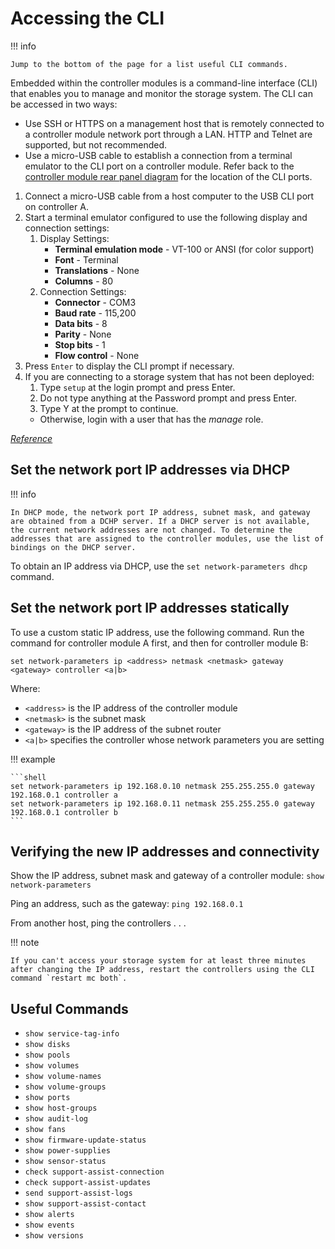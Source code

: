 # Accessing the CLI

!!! info 

    Jump to the bottom of the page for a list useful CLI commands.

Embedded within the controller modules is a command-line interface (CLI) that enables you to manage and monitor the storage system. The CLI can be accessed in two ways:

- Use SSH or HTTPS on a management host that is remotely connected to a controller module network port through a LAN. HTTP and Telnet are supported, but not recommended.
- Use a micro-USB cable to establish a connection from a terminal emulator to the CLI port on a controller module. Refer back to the [controller module rear panel diagram](me5-overview.md#controller-module-4-port-sas-shown) for the location of the CLI ports.

1. Connect a micro-USB cable from a host computer to the USB CLI port on controller A.
2. Start a terminal emulator configured to use the following display and connection settings:
    1. Display Settings:
        - **Terminal emulation mode** - VT-100 or ANSI (for color support)
        - **Font** - Terminal
        - **Translations** - None
        - **Columns** - 80
    2. Connection Settings:
        - **Connector** - COM3
        - **Baud rate** - 115,200
        - **Data bits** - 8
        - **Parity** - None
        - **Stop bits** - 1
        - **Flow control** - None
3. Press `Enter` to display the CLI prompt if necessary.
4. If you are connecting to a storage system that has not been deployed:
    1. Type `setup` at the login prompt and press Enter.
    2. Do not type anything at the Password prompt and press Enter.
    3. Type Y at the prompt to continue.
    -  Otherwise, login with a user that has the *manage* role.

[*Reference*](https://www.dell.com/support/manuals/en-us/powervault-me5024/me5_series_dg/set-a-network-port-ip-address-using-the-micro-usb-port?guid=guid-f6c01f88-2207-4dab-bb8e-8c407a002c81&lang=en-us)

## Set the network port IP addresses via DHCP

!!! info

    In DHCP mode, the network port IP address, subnet mask, and gateway are obtained from a DCHP server. If a DHCP server is not available, the current network addresses are not changed. To determine the addresses that are assigned to the controller modules, use the list of bindings on the DHCP server.

To obtain an IP address via DHCP, use the `set network-parameters dhcp` command.

## Set the network port IP addresses statically

To use a custom static IP address, use the following command. Run the command for controller module A first, and then for controller module B:

`set network-parameters ip <address> netmask <netmask> gateway <gateway> controller <a|b>`

Where:

- `<address>` is the IP address of the controller module
- `<netmask>` is the subnet mask
- `<gateway>` is the IP address of the subnet router
- `<a|b>` specifies the controller whose network parameters you are setting

!!! example

    ```shell
    set network-parameters ip 192.168.0.10 netmask 255.255.255.0 gateway 192.168.0.1 controller a
    set network-parameters ip 192.168.0.11 netmask 255.255.255.0 gateway 192.168.0.1 controller b
    ```

## Verifying the new IP addresses and connectivity

Show the IP address, subnet mask and gateway of a controller module: `show network-parameters`

Ping an address, such as the gateway: `ping 192.168.0.1`

From another host, ping the controllers . . .

!!! note

    If you can't access your storage system for at least three minutes after changing the IP address, restart the controllers using the CLI command `restart mc both`.

## Useful Commands

- `show service-tag-info`
- `show disks`
- `show pools`
- `show volumes`
- `show volume-names`
- `show volume-groups`
- `show ports`
- `show host-groups`
- `show audit-log`
- `show fans`
- `show firmware-update-status`
- `show power-supplies`
- `show sensor-status`
- `check support-assist-connection`
- `check support-assist-updates`
- `send support-assist-logs`
- `show support-assist-contact`
- `show alerts`
- `show events`
- `show versions`